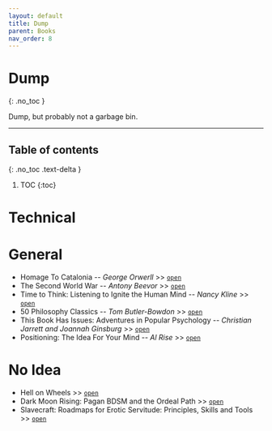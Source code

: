 ```yaml
---
layout: default
title: Dump
parent: Books
nav_order: 8
---
```


# Dump
{: .no_toc }

Dump, but probably not a garbage bin.

---

## Table of contents
{: .no_toc .text-delta }

1. TOC
{:toc}

# Technical

# General

- Homage To Catalonia -- *George Orwerll* >> [`open`](https://www.goodreads.com/book/show/9646.Homage_to_Catalonia)
- The Second World War  -- *Antony Beevor* >> [`open`](https://www.goodreads.com/book/show/13528287-the-second-world-war)
- Time to Think: Listening to Ignite the Human Mind  -- *Nancy Kline* >> [`open`](https://www.amazon.in/Time-Think-Listening-Ignite-Human-ebook/dp/B005OVTZJC)
- 50 Philosophy Classics  -- *Tom Butler-Bowdon* >> [`open`](https://www.amazon.in/50-Philosophy-Classics/dp/1473655420/)
- This Book Has Issues: Adventures in Popular Psychology -- *Christian Jarrett and Joannah Ginsburg* >> [`open`](https://www.amazon.in/This-Book-Has-Issues-Adventures/dp/0826479782)
- Positioning: The Idea For Your Mind -- *Al Rise* >> [`open`](https://twitter.com/patrick_oshag/status/1398610524187807744)

# No Idea

- Hell on Wheels >> [`open`](https://www.amazon.com/Hell-Wheels-Raven-Kaldera/dp/098287944X/ref=sr_1_25?s=books&ie=UTF8&qid=1524194735&sr=1-25&keywords=raven+kaldera+books)
- Dark Moon Rising: Pagan BDSM and the Ordeal Path >> [`open`](https://www.amazon.in/Dark-Moon-Rising-Pagan-Ordeal-ebook/dp/B08L1DHYZM)
- Slavecraft: Roadmaps for Erotic Servitude: Principles, Skills and Tools >> [`open`](https://www.amazon.com/SlaveCraft-Roadmaps-Erotic-Servitude-Principles-Skills/dp/1881943143/ref=sr_1_1?s=books&ie=UTF8&qid=1524195151&sr=1-1&keywords=slavecraft)
